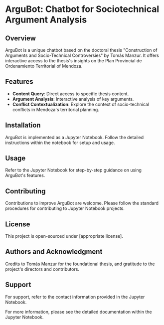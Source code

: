 # ArguBot: Chatbot for Sociotechnical Argument Analysis

## Overview
ArguBot is a unique chatbot based on the doctoral thesis "Construction of Arguments and Socio-Technical Controversies" by Tomás Manzur. It offers interactive access to the thesis's insights on the Plan Provincial de Ordenamiento Territorial of Mendoza.

## Features
- **Content Query**: Direct access to specific thesis content.
- **Argument Analysis**: Interactive analysis of key arguments.
- **Conflict Contextualization**: Explore the context of socio-technical conflicts in Mendoza's territorial planning.

## Installation
ArguBot is implemented as a Jupyter Notebook. Follow the detailed instructions within the notebook for setup and usage.

## Usage
Refer to the Jupyter Notebook for step-by-step guidance on using ArguBot's features.

## Contributing
Contributions to improve ArguBot are welcome. Please follow the standard procedures for contributing to Jupyter Notebook projects.

## License
This project is open-sourced under [appropriate license].

## Authors and Acknowledgment
Credits to Tomás Manzur for the foundational thesis, and gratitude to the project's directors and contributors.

## Support
For support, refer to the contact information provided in the Jupyter Notebook.

For more information, please see the detailed documentation within the Jupyter Notebook.
